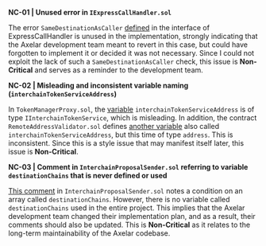 **NC-01 | Unused error in `IExpressCallHandler.sol`**

The error `SameDestinationAsCaller` [defined](https://github.com/code-423n4/2023-07-axelar/blob/2f9b234bb8222d5fbe934beafede56bfb4522641/contracts/its/interfaces/IExpressCallHandler.sol#L7) in the interface of ExpressCallHandler is unused in the implementation, strongly indicating that the Axelar development team meant to revert in this case, but could have forgotten to implement it or decided it was not necessary. Since I could not exploit the lack of such a `SameDestinationAsCaller` check, this issue is **Non-Critical** and serves as a reminder to the development team.

**NC-02 | Misleading and inconsistent variable naming (`interchainTokenServiceAddress`)** 

In `TokenManagerProxy.sol`, the [variable](https://github.com/code-423n4/2023-07-axelar/blob/2f9b234bb8222d5fbe934beafede56bfb4522641/contracts/its/proxies/TokenManagerProxy.sol#L14) `interchainTokenServiceAddress` is of type `IInterchainTokenService`, which is misleading. In addition, the contract `RemoteAddressValidator.sol` defines [another variable](https://github.com/code-423n4/2023-07-axelar/blob/2f9b234bb8222d5fbe934beafede56bfb4522641/contracts/its/remote-address-validator/RemoteAddressValidator.sol#L17C4-L17C60) also called `interchainTokenServiceAddress`, but this time of type `address`. This is inconsistent. Since this is a style issue that may manifest itself later, this issue is **Non-Critical**.

**NC-03 | Comment in `InterchainProposalSender.sol` referring to variable `destinationChains` that is never defined or used**

[This comment](https://github.com/code-423n4/2023-07-axelar/blob/2f9b234bb8222d5fbe934beafede56bfb4522641/contracts/interchain-governance-executor/InterchainProposalSender.sol#L57) in `InterchainProposalSender.sol` notes a condition on an array called `destinationChains`. However, there is no variable called `destinationChains` used in the entire project. This implies that the Axelar development team changed their implementation plan, and as a result, their comments should also be updated. This is **Non-Critical** as it relates to the long-term maintainability of the Axelar codebase.